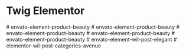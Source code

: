 # Twig Elementor
#   e n v a t o - e l e m e n t - p r o d u c t - b e a u t y  
 #   e n v a t o - e l e m e n t - p r o d u c t - b e a u t y  
 #   e n v a t o - e l e m e n t - p r o d u c t - b e a u t y  
 #   e n v a t o - e l e m e n t - p r o d u c t - b e a u t y  
 #   e n v a t o - e l e m e n t - p r o d u c t - b e a u t y  
 #   e n v a t o - e l e m e n t - w i l - p o s t - e l e g a n t  
 #   e l e m e n t o r - w i l - p o s t - c a t e g o r i e s - a v e n u e  
 